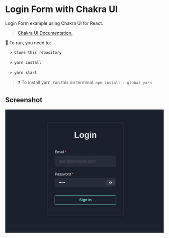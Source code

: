 # Login Form with Chakra UI

Login Form example using Chakra UI for React.
> <a href="https://pokeapi.co/"> Chakra UI Documentation. </a>

  
🚀 To run, you need to:
```
  > Clone this repository
  
  > yarn install
  
  > yarn start
```
> ❓ To install yarn, run this on terminal: ```npm install --global yarn```

## Screenshot
<img src="assets/screenshots/example.png" alt="app screenshot">

